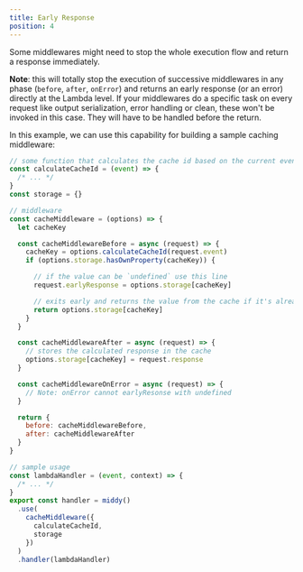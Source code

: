 ```yaml
---
title: Early Response
position: 4
---
```


Some middlewares might need to stop the whole execution flow and return a response immediately.

**Note**: this will totally stop the execution of successive middlewares in any phase (`before`, `after`, `onError`) and returns
an early response (or an error) directly at the Lambda level. If your middlewares do a specific task on every request
like output serialization, error handling or clean, these won't be invoked in this case. They will have to be handled before the return.

In this example, we can use this capability for building a sample caching middleware:

```javascript
// some function that calculates the cache id based on the current event
const calculateCacheId = (event) => {
  /* ... */
}
const storage = {}

// middleware
const cacheMiddleware = (options) => {
  let cacheKey

  const cacheMiddlewareBefore = async (request) => {
    cacheKey = options.calculateCacheId(request.event)
    if (options.storage.hasOwnProperty(cacheKey)) {

      // if the value can be `undefined` use this line
      request.earlyResponse = options.storage[cacheKey]

      // exits early and returns the value from the cache if it's already there
      return options.storage[cacheKey]
    }
  }

  const cacheMiddlewareAfter = async (request) => {
    // stores the calculated response in the cache
    options.storage[cacheKey] = request.response
  }

  const cacheMiddlewareOnError = async (request) => {
    // Note: onError cannot earlyResonse with undefined
  }

  return {
    before: cacheMiddlewareBefore,
    after: cacheMiddlewareAfter
  }
}

// sample usage
const lambdaHandler = (event, context) => {
  /* ... */
}
export const handler = middy()
  .use(
    cacheMiddleware({
      calculateCacheId,
      storage
    })
  )
  .handler(lambdaHandler)
```
